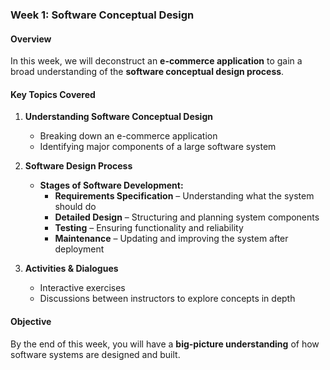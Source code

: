 ### **Week 1: Software Conceptual Design**  

#### **Overview**  
In this week, we will deconstruct an **e-commerce application** to gain a broad understanding of the **software conceptual design process**.  

#### **Key Topics Covered**  
1. **Understanding Software Conceptual Design**  
   - Breaking down an e-commerce application  
   - Identifying major components of a large software system  

2. **Software Design Process**  
   - **Stages of Software Development:**  
     - **Requirements Specification** – Understanding what the system should do  
     - **Detailed Design** – Structuring and planning system components  
     - **Testing** – Ensuring functionality and reliability  
     - **Maintenance** – Updating and improving the system after deployment  

3. **Activities & Dialogues**  
   - Interactive exercises  
   - Discussions between instructors to explore concepts in depth  

#### **Objective**  
By the end of this week, you will have a **big-picture understanding** of how software systems are designed and built.
